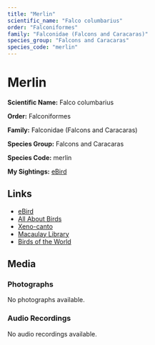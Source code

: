 ```yaml
---
title: "Merlin"
scientific_name: "Falco columbarius"
order: "Falconiformes"
family: "Falconidae (Falcons and Caracaras)"
species_group: "Falcons and Caracaras"
species_code: "merlin"
---
```


# Merlin

**Scientific Name:** Falco columbarius

**Order:** Falconiformes

**Family:** Falconidae (Falcons and Caracaras)

**Species Group:** Falcons and Caracaras

**Species Code:** merlin

**My Sightings:** [eBird](https://ebird.org/lifelist?r=world&time=life&spp=merlin)

## Links
* [eBird](https://ebird.org/species/merlin) 
* [All About Birds](https://www.allaboutbirds.org/guide/merlin) 
* [Xeno-canto](https://www.xeno-canto.org/species/falco-columbarius) 
* [Macaulay Library](https://search.macaulaylibrary.org/catalog?taxonCode=merlin&sort=rating_rank_desc)
* [Birds of the World](https://birdsoftheworld.org/bow/species/merlin)

## Media
### Photographs
No photographs available.

### Audio Recordings
No audio recordings available.
